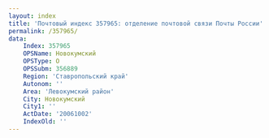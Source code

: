 ```yaml
---
layout: index
title: 'Почтовый индекс 357965: отделение почтовой связи Почты России'
permalink: /357965/
data:
    Index: 357965
    OPSName: Новокумский
    OPSType: О
    OPSSubm: 356889
    Region: 'Ставропольский край'
    Autonom: ''
    Area: 'Левокумский район'
    City: Новокумский
    City1: ''
    ActDate: '20061002'
    IndexOld: ''
---
```

